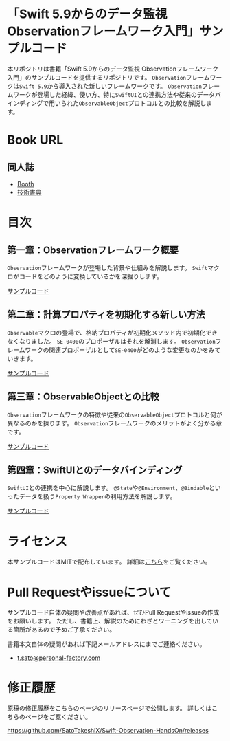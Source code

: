 # 「Swift 5.9からのデータ監視 Observationフレームワーク入門」サンプルコード

本リポジトリは書籍「Swift 5.9からのデータ監視 Observationフレームワーク入門」のサンプルコードを提供するリポジトリです。
`Observation`フレームワークは`Swift 5.9`から導入された新しいフレームワークです。
`Observation`フレームワークが登場した経緯、使い方、特に`SwiftUI`との連携方法や従来のデータバインディングで用いられた`ObservableObject`プロトコルとの比較を解説します。

# Book URL

## 同人誌
* [Booth](https://personal-factory.booth.pm/items/5425394)
* [技術書典](https://techbookfest.org/product/vFjd8cyB0ic0v2a7EECm7u?productVariantID=ksMDDE6xtziytRnpYahstU)

# 目次

## 第一章：Observationフレームワーク概要

`Observation`フレームワークが登場した背景や仕組みを解説します。
`Swift`マクロがコードをどのように変換しているかを深掘りします。

[サンプルコード](https://github.com/SatoTakeshiX/Swift-Observation-HandsOn/tree/main/Chapter1)


## 第二章：計算プロパティを初期化する新しい方法

`Observable`マクロの登場で、格納プロパティが初期化メソッド内で初期化できなくなりました。
`SE-0400`のプロポーザルはそれを解消します。
`Observation`フレームワークの関連プロポーザルとして`SE-0400`がどのような変更なのかをみていきます。

[サンプルコード](https://github.com/SatoTakeshiX/Swift-Observation-HandsOn/tree/main/Chapter2)

## 第三章：ObservableObjectとの比較

`Observation`フレームワークの特徴や従来の`ObservableObject`プロトコルと何が異なるのかを探ります。
`Observation`フレームワークのメリットがよく分かる章です。


[サンプルコード](https://github.com/SatoTakeshiX/Swift-Observation-HandsOn/tree/main/Chapter3)


## 第四章：SwiftUIとのデータバインディング

`SwiftUI`との連携を中心に解説します。
`@State`や`@Environment`、`@Bindable`といったデータを扱う`Property Wrapper`の利用方法を解説します。


[サンプルコード](https://github.com/SatoTakeshiX/Swift-Observation-HandsOn/tree/main/Chapter4)


# ライセンス

本サンプルコードはMITで配布しています。
詳細は[こちら](https://github.com/SatoTakeshiX/Swift-Observation-HandsOn/blob/main/LICENSE)をご覧ください。 

# Pull Requestやissueについて

サンプルコード自体の疑問や改善点があれば、ぜひPull Requestやissueの作成をお願いします。
ただし、書籍上、解説のためにわざとワーニングを出している箇所があるので予めご了承ください。

書籍本文自体の疑問があれば下記メールアドレスにまでご連絡ください。

* t.sato@personal-factory.com

# 修正履歴
原稿の修正履歴をこちらのページのリリースページで公開します。
詳しくはこちらのページをご覧ください。

https://github.com/SatoTakeshiX/Swift-Observation-HandsOn/releases
